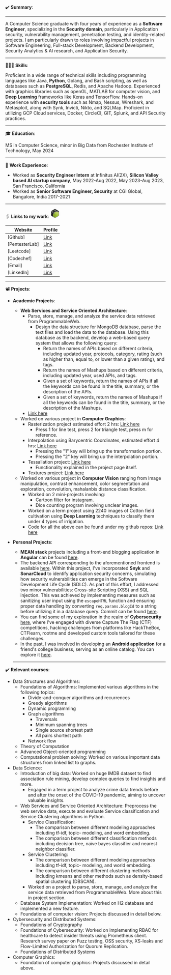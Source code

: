 <!-- <h1 align="center">Welcome to Ashwath's portfolio 👋</h1> -->


✔️ **Summary**:

***

A Computer Science graduate with four years of experience as a **Software Engineer**, specializing in the **Security domain**, particularly in Application security, vulnerability management, penetration testing, and identity-related projects. I am particularly drawn to roles involving impactful projects in Software Engineering, Full-stack Development, Backend Development, Security Analytics & AI research, and Application Security.


***


👨🏾‍🍳​ **Skills**:


Proficient in a wide range of technical skills including programming languages like Java, **Python**, Golang, and Bash scripting, as well as databases such as **PostgreSQL**, Redis, and Apache Hadoop. Experienced with graphics libraries such as openGL, MATLAB for computer vision, and **Deep Learning** frameworks like Keras and TensorFlow. Hands-on experience with **security tools** such as Nmap, Nessus, Wireshark, and Metasploit, along with Synk, Invicti, Nikto, and SQLMap. Proficient in utilizing GCP Cloud services, Docker, CircleCI, GIT, Splunk, and API Security practices.


***


🎓 **Education**:


MS in Computer Science, minor in Big Data from Rochester Institute of Technology, May 2024


***


🎻​ **Work Experience**:
- Worked as **Security Engineer Intern** at Infinitus AI(2X), **Silicon Valley based AI startup company**, May 2022-Aug 2022, May 2023-Aug 2023, San Francisco, California
- Worked as **Senior Software Engineer, Security** at CGI Global, Bangalore, India 2017-2021


***


🖇️ **Links to my work**: <img src="./assets/50_Days_Badge_Leetcode.gif" alt="leetcode icon" width="30" style="animation: bounce 0.8s ease-in-out infinite alternate;"/>

| Website          | Profile           |
|------------------|----------------------------------------------|
| [Github]   | [Link](https://github.com/ashwathhalemane)       |
| [PentesterLab] | [Link](https://pentesterlab.com/profile/9d3a8cd852d382375c86434c83) |
| [Leetcode] | [Link](https://leetcode.com/u/ash_wattha) |
| [Codechef] | [Link](https://www.codechef.com/users/ashwa) |
| [Email] | [Link](mailto:ah7387@rit.edu) | 
| [LinkedIn] | [Link](https://www.linkedin.com/in/ashwath-s-halemane) |


***

📽️ **Projects**:
- **Academic Projects**:
  - **Web Services and Service Oriented Architecture**:
    - Parse, store, manage, and analyze the service data retrieved from ProgrammableWeb.
      - Design the data structure for MongoDB database, parse the text files and load the data to the
database. Using this database as the backend, develop a web-based query system that allows the following query:
        - Return the names of APIs based on different criteria, including updated year,
protocols, category, rating (such as higher than, equal to, or lower than a given
rating), and tags.
        - Return the names of Mashups based on different criteria, including updated year,
used APIs, and tags.
        - Given a set of keywords, return the names of APIs if all the keywords can be found
in the title, summary, or the description of the APIs.
        - Given a set of keywords, return the names of Mashups if all the keywords can be
found in the title, summary, or the description of the Mashups.
    - [Link here](https://github.com/ashwathhalemane/CSCI-724-PA3)
  - Worked on various project in **Computer Graphics**:
    - Rasterization project estimated effort 2 hrs: [Link here](https://ashwathhalemane.github.io/CSCI610-Assignment2)
      - Press 1 for line test, press 2 for  triangle test, press m for reference.
    - Interpolation using Barycentric Coordinates, estimated effort 4 hrs: [Link here](https://ashwathhalemane.github.io/CSCI610-Assignment3)
      - Pressing the "1" key will bring up the transformation portion.
      - Pressing the "2" key will bring up the interpolation portion.
    - Tessallation project: [Link here](https://ashwathhalemane.github.io/CSCI610-Assignment4/assn4-tessellation.html)
      - Functionality explained in the project page itself.
    - Textures project: [Link here](https://ashwathhalemane.github.io/csci610-assn7/assn7-textures.html)
  - Worked on various project in **Computer Vision** ranging from Image manipulation, contrast enhancement, color segmentation and exploration, convolution, mahalanbis distance classification.
    - Worked on 2 mini-projects involving:
      - Cartoon filter for instagram.
      - Dice counting program involving unclear images.
    - Worked on a term project using 2240 images of Cotton field cultivation using **Deep Learning** techniques to classify them under 4 types of irrigation.
    - Code for all the above can be found under my github repos: [Link here](https://github.com/ashwathhalemane/CSCI-631-Computer-Vision)


- **Personal Projects**:
  - **MEAN stack** projects including a front-end blogging application in **Angular** can be found [here](https://github.com/ashwathhalemane/Angular-7-Blog-App-).  
  - The backend API corresponding to the aforementioned frontend is available [here](https://github.com/ashwathhalemane/REST-API-Blog-app). Within this project, I've incorporated **Snyk** and **SonarCloud** to identify application security concerns, simulating how security vulnerabilities can emerge in the Software Development Life Cycle (SDLC). As part of this effort, I addressed two minor vulnerabilities: Cross-site Scripting (XSS) and SQL injection. This was achieved by implementing measures such as sanitizing user input using the `escapeHTML` function and ensuring proper data handling by converting `req.params.blogId` to a string before utilizing it in a database query. Commit can be found [here](https://github.com/ashwathhalemane/REST-API-Blog-app/commit/b3f3e5f6b93fa26087ccb23d4f31b043371a92ca).  
  - You can find some of my exploration in the realm of **Cybersecurity** [here](https://github.com/ashwathhalemane/hacking-exercise), where I've engaged with diverse Capture The Flag (CTF) competitions, hacking challenges from platforms like HackTheBox, CTFlearn, rootme and developed custom tools tailored for these challenges.
  - In the past, I was involved in developing an **Android application** for a friend's college business, serving as an online catalog. You can explore it [here](https://phoneky.com/android/?id=d1d169677).

  ***

✔️ **Relevant courses**:
- Data Structures and Algorithms:
  - Foundations of Algorithms: Implemented various algorithms in the following topics:
    - Divide-and-conquer algorithms and recurrences
    - Greedy algorithms
    - Dynamic programming
    - Graph algorithms
      - Traversals
      - Minimum spanning trees
      - Single source shortest path
      - All pairs shortest path
    - Network flow
  - Theory of Computation
  - Advanced Object-oriented programming
  - Computational problem solving: Worked on various important data structures from linked list to graphs.
- Data Science:
  - Introduction of big data: Worked on huge IMDB dataset to find association rule mining, develop complex queries to find insights and more.
    - Engaged in a term project to analyze crime data trends before and after the onset of the COVID-19 pandemic, aiming to uncover valuable insights.  
  - Web Services and Service Oriented Architecture: Preprocess the web service data, execute and evaluate Service classification and Service Clustering algorithms in Python.
    - Service Classification:
      - The comparison between different modeling approaches including tf-idf, topic-
  modeling, and word embedding.
      - The comparison between different classification methods including decision tree,
  naïve bayes classifier and nearest neighbor classifier.
    - Service Clustering:
      - The comparison between different modeling approaches including tf-idf, topic-
  modeling, and world embedding.
      - The comparison between different clustering methods including kmeans and
  other methods such as density-based spatial clustering (DBSCAN).
    - Worked on a project to parse, store, manage, and analyze the
service data retrieved from ProgrammableWeb. More about this in project section.
  - Database System Implementation: Worked on H2 database and implemented a new feature.
  - Foundations of computer vision: Projects discussed in detail below.
- Cybersecurity and Distributed Systems:
  - Foundations of Cryptography
  - Foundations of Cybersecurity: Worked on implementing RBAC for healthcare to detect insider threats using Prometheus client. Research survey paper on Fuzz testing, OSS security, XS-leaks and Flow-Limited Authorization for Quorum Replication.  
  - Foundations of Distributed Systems
- Computer Graphics:
  - Foundation of computer graphics: Projects discussed in detail above.



